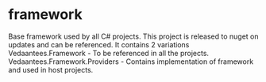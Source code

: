 # framework
Base framework used by all C# projects. This project is released to nuget on updates and can be referenced.
It contains 2 variations
    Vedaantees.Framework
        - To be referenced in all the projects.
    Vedaantees.Framework.Providers
        - Contains implementation of framework and used in host projects.
